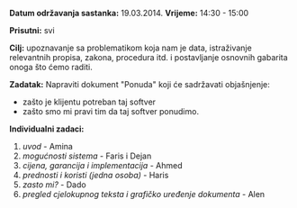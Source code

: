 **Datum održavanja sastanka:** 19.03.2014.
**Vrijeme:** 14:30 - 15:00

**Prisutni:** svi


**Cilj:** upoznavanje sa problematikom koja nam je data, istraživanje relevantnih propisa, zakona, procedura itd. i postavljanje osnovnih gabarita onoga što ćemo raditi.

**Zadatak:** Napraviti dokument "Ponuda" koji će sadržavati objašnjenje:
* zašto je klijentu potreban taj softver
* zašto smo mi pravi tim da taj softver ponudimo.

**Individualni zadaci:**

1. _uvod_ - Amina
2. _mogućnosti sistema_ - Faris i Dejan
3. _cijena, garancija i implementacija_ - Ahmed
4. _prednosti i koristi (jedna osoba)_ - Haris
5. _zasto mi?_ - Dado
6. _pregled cjelokupnog teksta i grafičko uređenje dokumenta_ - Alen
